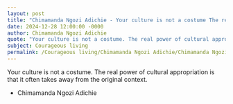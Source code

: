 ```yaml
---
layout: post
title: "Chimamanda Ngozi Adichie - Your culture is not a costume The real"
date: 2024-12-28 12:00:00 -0000
author: Chimamanda Ngozi Adichie
quote: "Your culture is not a costume. The real power of cultural appropriation is that it often takes away from the original context."
subject: Courageous living
permalink: /Courageous living/Chimamanda Ngozi Adichie/Chimamanda Ngozi Adichie - Your culture is not a costume The real
---
```


Your culture is not a costume. The real power of cultural appropriation is that it often takes away from the original context.

- Chimamanda Ngozi Adichie
